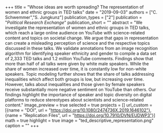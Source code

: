 +++
title = "Whose ideas are worth spreading? The representation of women and ethnic groups in TED talks"
date = "2019-09-03"
authors = ["C. Schwemmer","S. Jungkunz"]
publication_types = ["2"]
publication = "_Political Research Exchange_"
publication_short = ""
abstract = "We investigate the representation of women and ethnic groups in TED talks, which reach a large online audience on YouTube with science-related content and topics on societal change. We argue that gaps in representation can create a misleading perception of science and the respective topics discussed in these talks. We validate annotations from an image recognition algorithm for identifying speaker ethnicity and gender to compile a data set of 2,333 TED talks and 1.2 million YouTube comments. Findings show that more than half of all talks were given by white male speakers. While the share of women increased over time, it is constantly low for non-white speakers. Topic modeling further shows that the share of talks addressing inequalities which affect both groups is low, but increasing over time. However, talks about inequalities and those given by female speakers receive substantially more negative sentiment on YouTube than others. Our findings highlight the importance of speaker and topic diversity on digital platforms to reduce stereotypes about scientists and science-related content."
image_preview = true
selected = true
projects = []
url_custom = [{name = "DOI", url = "https://doi.org/10.1080/2474736X.2019.1646102"}, {name = "Replication Files", url = "https://doi.org/10.7910/DVN/EUDWP3"}]
math = true
highlight = true
image = "ted_descriptive_representation.png"
caption = ""
+++

